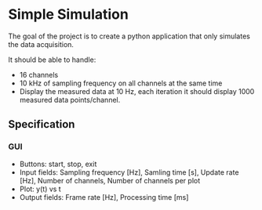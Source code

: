 # Simple Simulation

The goal of the project is to create a python application that only simulates the data acquisition.

It should be able to handle:
- 16 channels
- 10 kHz of sampling frequency on all channels at the same time
- Display the measured data at 10 Hz, each iteration it should display 1000 measured data points/channel.

## Specification

### GUI

- Buttons: start, stop, exit
- Input fields: Sampling frequency [Hz], Samling time [s], Update rate [Hz], Number of channels, Number of channels per plot
- Plot: y(t) vs t
- Output fields: Frame rate [Hz], Processing time [ms]
